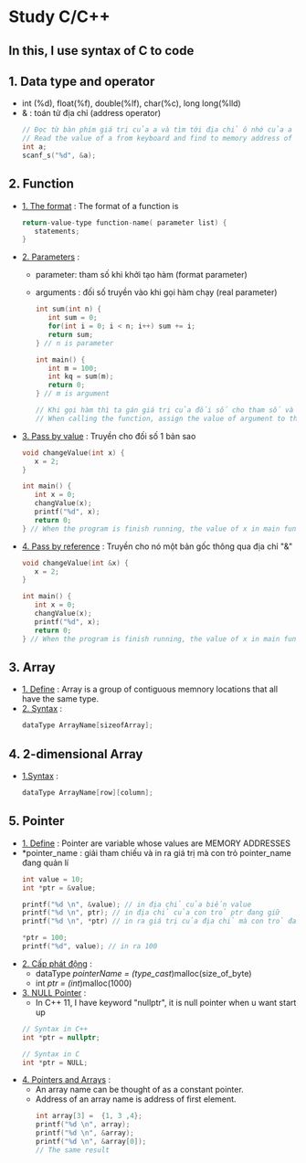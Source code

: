 # Study C/C++
## In this, I use syntax of C to code
## 1. Data type and operator 
- int (%d), float(%f), double(%lf), char(%c), long long(%lld)
- & : toán tử địa chỉ (address operator)
   ``` cpp
   // Đọc từ bàn phím giá trị của a và tìm tới địa chỉ ô nhớ của a và gán giá trị của a vào ô nhớ đó.
   // Read the value of a from keyboard and find to memory address of a and assign the value of a to memnory this.
   int a;
   scanf_s("%d", &a);
   ```

## 2. Function 
- [1. The format](#) :
   The format of a function is
   ``` cpp
   return-value-type function-name( parameter list) {
      statements;
   }
   ```
- [2. Parameters](#) : 
   - parameter: tham số khi khởi tạo hàm (format parameter)
   - arguments : đối số truyền vào khi gọi hàm chạy (real parameter)
   
      ```cpp
      int sum(int n) {
         int sum = 0;
         for(int i = 0; i < n; i++) sum += i;
         return sum;
      } // n is parameter
      
      int main() {
         int m = 100;
         int kq = sum(m);
         return 0;
      } // m is argument

      // Khi gọi hàm thì ta gán giá trị của đối số cho tham số và thực thi trên tham số nên giá trị của đối số không thay đổi
      // When calling the function, assign the value of argument to the parameter and execute on the parameter so the value of argument not change
      ```
- [3. Pass by value](#) : 
   Truyền cho đối số 1 bản sao
   ```cpp
   void changeValue(int x) {
      x = 2;
   }
   
   int main() {
      int x = 0;
      changValue(x);
      printf("%d", x);
      return 0;
   } // When the program is finish running, the value of x in main function doesn't change
   ```
- [4. Pass by reference](#) : 
   Truyền cho nó một bản gốc thông qua địa chỉ "&"
   ```cpp
   void changeValue(int &x) {
      x = 2;
   }
   
   int main() {
      int x = 0;
      changValue(x);
      printf("%d", x);
      return 0;
   } // When the program is finish running, the value of x in main function change because x in changValue function get the address of x in main function so value of x in changValue function changes, the value of x in main function also changes 
   ```

## 3. Array 
- [1. Define](#) : Array is a group of contiguous memnory locations that all have the same type.
- [2. Syntax](#) : 
   ```cpp
   dataType ArrayName[sizeofArray];
   ```

## 4. 2-dimensional Array
- [1.Syntax](#) :
   ```cpp
   dataType ArrayName[row][column];
   ```

## 5. Pointer
- [1. Define](#) : Pointer are variable whose values are MEMORY ADDRESSES
- *pointer_name : giải tham chiếu và in ra giá trị mà con trỏ pointer_name đang quản lí
   ```cpp
   int value = 10;
   int *ptr = &value;

   printf("%d \n", &value); // in địa chỉ của biến value
   printf("%d \n", ptr); // in địa chỉ của con trỏ ptr đang giữ
   printf("%d \n", *ptr) // in ra giá trị của địa chỉ mà con trỏ đang quản lí

   *ptr = 100;
   printf("%d", value); // in ra 100 
   ```
- [2. Cấp phát động](#) :
   - dataType *pointerName = (type_cast*)malloc(size_of_byte)
   - int *ptr = (int*)malloc(1000)
- [3. NULL Pointer](#) : 
   - In C++ 11, I have keyword "nullptr", it is null pointer when u want start up
   ```cpp
   // Syntax in C++
   int *ptr = nullptr;

   // Syntax in C
   int *ptr = NULL;
   ```
- [4. Pointers and Arrays](#) : 
   - An array name can be thought of as a constant pointer.
   - Address of an array name is address of first element.
      ```cpp
      int array[3] =  {1, 3 ,4};
      printf("%d \n", array);
      printf("%d \n", &array);
      printf("%d \n", &array[0]);
      // The same result
      ```
   